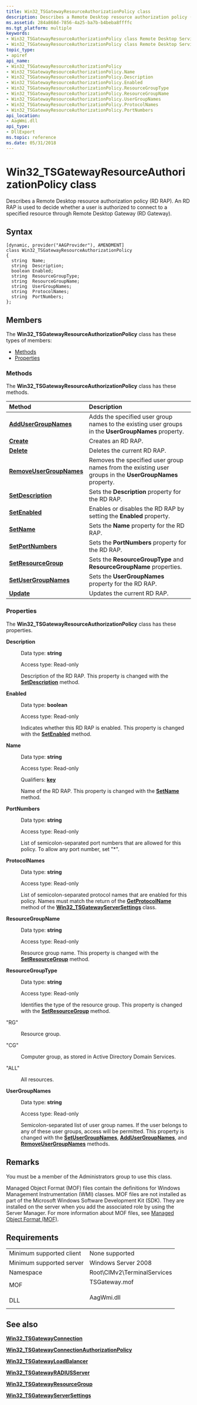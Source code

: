 ```yaml
---
title: Win32_TSGatewayResourceAuthorizationPolicy class
description: Describes a Remote Desktop resource authorization policy (RD \ 160;RAP). An RD \ 160;RAP is used to decide whether a user is authorized to connect to a specified resource through Remote Desktop Gateway (RD Gateway).
ms.assetid: 284a868d-7856-4a25-ba7b-b4beba8ffffc
ms.tgt_platform: multiple
keywords:
- Win32_TSGatewayResourceAuthorizationPolicy class Remote Desktop Services
- Win32_TSGatewayResourceAuthorizationPolicy class Remote Desktop Services , described
topic_type:
- apiref
api_name:
- Win32_TSGatewayResourceAuthorizationPolicy
- Win32_TSGatewayResourceAuthorizationPolicy.Name
- Win32_TSGatewayResourceAuthorizationPolicy.Description
- Win32_TSGatewayResourceAuthorizationPolicy.Enabled
- Win32_TSGatewayResourceAuthorizationPolicy.ResourceGroupType
- Win32_TSGatewayResourceAuthorizationPolicy.ResourceGroupName
- Win32_TSGatewayResourceAuthorizationPolicy.UserGroupNames
- Win32_TSGatewayResourceAuthorizationPolicy.ProtocolNames
- Win32_TSGatewayResourceAuthorizationPolicy.PortNumbers
api_location:
- AagWmi.dll
api_type:
- DllExport
ms.topic: reference
ms.date: 05/31/2018
---
```


# Win32\_TSGatewayResourceAuthorizationPolicy class

Describes a Remote Desktop resource authorization policy (RD RAP). An RD RAP is used to decide whether a user is authorized to connect to a specified resource through Remote Desktop Gateway (RD Gateway).

## Syntax

``` syntax
[dynamic, provider("AAGProvider"), AMENDMENT]
class Win32_TSGatewayResourceAuthorizationPolicy
{
  string  Name;
  string  Description;
  boolean Enabled;
  string  ResourceGroupType;
  string  ResourceGroupName;
  string  UserGroupNames;
  string  ProtocolNames;
  string  PortNumbers;
};
```

## Members

The **Win32\_TSGatewayResourceAuthorizationPolicy** class has these types of members:

-   [Methods](#methods)
-   [Properties](#properties)

### Methods

The **Win32\_TSGatewayResourceAuthorizationPolicy** class has these methods.



| Method                                                                                          | Description                                                                                                         |
|:------------------------------------------------------------------------------------------------|:--------------------------------------------------------------------------------------------------------------------|
| [**AddUserGroupNames**](addusergroupnames-win32-tsgatewayresourceauthorizationpolicy.md)       | Adds the specified user group names to the existing user groups in the **UserGroupNames** property.<br/>      |
| [**Create**](create-win32-tsgatewayresourceauthorizationpolicy.md)                             | Creates an RD RAP.<br/>                                                                                       |
| [**Delete**](delete-win32-tsgatewayresourceauthorizationpolicy.md)                             | Deletes the current RD RAP.<br/>                                                                              |
| [**RemoveUserGroupNames**](removeusergroupnames-win32-tsgatewayresourceauthorizationpolicy.md) | Removes the specified user group names from the existing user groups in the **UserGroupNames** property.<br/> |
| [**SetDescription**](setdescription-win32-tsgatewayresourceauthorizationpolicy.md)             | Sets the **Description** property for the RD RAP.<br/>                                                        |
| [**SetEnabled**](setenabled-win32-tsgatewayresourceauthorizationpolicy.md)                     | Enables or disables the RD RAP by setting the **Enabled** property.<br/>                                      |
| [**SetName**](setname-win32-tsgatewayresourceauthorizationpolicy.md)                           | Sets the **Name** property for the RD RAP.<br/>                                                               |
| [**SetPortNumbers**](setportnumbers-win32-tsgatewayresourceauthorizationpolicy.md)             | Sets the **PortNumbers** property for the RD RAP.<br/>                                                        |
| [**SetResourceGroup**](setresourcegroup-win32-tsgatewayresourceauthorizationpolicy.md)         | Sets the **ResourceGroupType** and **ResourceGroupName** properties.<br/>                                     |
| [**SetUserGroupNames**](setusergroupnames-win32-tsgatewayresourceauthorizationpolicy.md)       | Sets the **UserGroupNames** property for the RD RAP.<br/>                                                     |
| [**Update**](update-win32-tsgatewayresourceauthorizationpolicy.md)                             | Updates the current RD RAP.<br/>                                                                              |



 

### Properties

The **Win32\_TSGatewayResourceAuthorizationPolicy** class has these properties.

<dl> <dt>

**Description**
</dt> <dd> <dl> <dt>

Data type: **string**
</dt> <dt>

Access type: Read-only
</dt> </dl>

Description of the RD RAP. This property is changed with the [**SetDescription**](setdescription-win32-tsgatewayresourceauthorizationpolicy.md) method.

</dd> <dt>

**Enabled**
</dt> <dd> <dl> <dt>

Data type: **boolean**
</dt> <dt>

Access type: Read-only
</dt> </dl>

Indicates whether this RD RAP is enabled. This property is changed with the [**SetEnabled**](setenabled-win32-tsgatewayresourceauthorizationpolicy.md) method.

</dd> <dt>

**Name**
</dt> <dd> <dl> <dt>

Data type: **string**
</dt> <dt>

Access type: Read-only
</dt> <dt>

Qualifiers: [**key**](/windows/desktop/WmiSdk/key-qualifier)
</dt> </dl>

Name of the RD RAP. This property is changed with the [**SetName**](setname-win32-tsgatewayresourceauthorizationpolicy.md) method.

</dd> <dt>

**PortNumbers**
</dt> <dd> <dl> <dt>

Data type: **string**
</dt> <dt>

Access type: Read-only
</dt> </dl>

List of semicolon-separated port numbers that are allowed for this policy. To allow any port number, set "\*".

</dd> <dt>

**ProtocolNames**
</dt> <dd> <dl> <dt>

Data type: **string**
</dt> <dt>

Access type: Read-only
</dt> </dl>

List of semicolon-separated protocol names that are enabled for this policy. Names must match the return of the [**GetProtocolName**](getprotocolname-win32-tsgatewayserversettings.md) method of the [**Win32\_TSGatewayServerSettings**](win32-tsgatewayserversettings.md) class.

</dd> <dt>

**ResourceGroupName**
</dt> <dd> <dl> <dt>

Data type: **string**
</dt> <dt>

Access type: Read-only
</dt> </dl>

Resource group name. This property is changed with the [**SetResourceGroup**](setresourcegroup-win32-tsgatewayresourceauthorizationpolicy.md) method.

</dd> <dt>

**ResourceGroupType**
</dt> <dd> <dl> <dt>

Data type: **string**
</dt> <dt>

Access type: Read-only
</dt> </dl>

Identifies the type of the resource group. This property is changed with the [**SetResourceGroup**](setresourcegroup-win32-tsgatewayresourceauthorizationpolicy.md) method.

<dt>

"RG"
</dt> <dd>

Resource group.

</dd> <dt>

"CG"
</dt> <dd>

Computer group, as stored in Active Directory Domain Services.

</dd> <dt>

"ALL"
</dt> <dd>

All resources.

</dd> </dl>

</dd> <dt>

**UserGroupNames**
</dt> <dd> <dl> <dt>

Data type: **string**
</dt> <dt>

Access type: Read-only
</dt> </dl>

Semicolon-separated list of user group names. If the user belongs to any of these user groups, access will be permitted. This property is changed with the [**SetUserGroupNames**](setusergroupnames-win32-tsgatewayresourceauthorizationpolicy.md), [**AddUserGroupNames**](addusergroupnames-win32-tsgatewayresourceauthorizationpolicy.md), and [**RemoveUserGroupNames**](removeusergroupnames-win32-tsgatewayresourceauthorizationpolicy.md) methods.

</dd> </dl>

## Remarks

You must be a member of the Administrators group to use this class.

Managed Object Format (MOF) files contain the definitions for Windows Management Instrumentation (WMI) classes. MOF files are not installed as part of the Microsoft Windows Software Development Kit (SDK). They are installed on the server when you add the associated role by using the Server Manager. For more information about MOF files, see [Managed Object Format (MOF)](/windows/desktop/WmiSdk/managed-object-format--mof-).

## Requirements



|                                     |                                                                                          |
|-------------------------------------|------------------------------------------------------------------------------------------|
| Minimum supported client<br/> | None supported<br/>                                                                |
| Minimum supported server<br/> | Windows Server 2008<br/>                                                           |
| Namespace<br/>                | Root\\CIMv2\\TerminalServices<br/>                                                 |
| MOF<br/>                      | <dl> <dt>TSGateway.mof</dt> </dl> |
| DLL<br/>                      | <dl> <dt>AagWmi.dll</dt> </dl>    |



## See also

<dl> <dt>

[**Win32\_TSGatewayConnection**](win32-tsgatewayconnection.md)
</dt> <dt>

[**Win32\_TSGatewayConnectionAuthorizationPolicy**](win32-tsgatewayconnectionauthorizationpolicy.md)
</dt> <dt>

[**Win32\_TSGatewayLoadBalancer**](win32-tsgatewayloadbalancer.md)
</dt> <dt>

[**Win32\_TSGatewayRADIUSServer**](win32-tsgatewayradiusserver.md)
</dt> <dt>

[**Win32\_TSGatewayResourceGroup**](win32-tsgatewayresourcegroup.md)
</dt> <dt>

[**Win32\_TSGatewayServerSettings**](win32-tsgatewayserversettings.md)
</dt> </dl>

 


